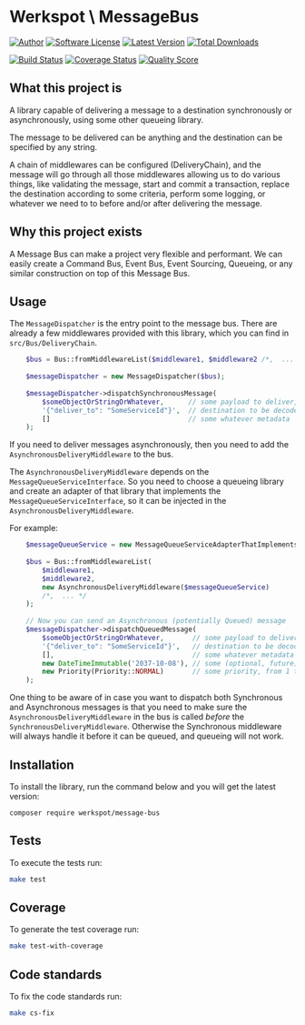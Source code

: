 # Werkspot \ MessageBus

[![Author](http://img.shields.io/badge/author-Werkspot-blue.svg?style=flat-square)](https://www.werkspot.com)
[![Software License](https://img.shields.io/badge/license-MIT-blue.svg?style=flat-square)](LICENSE)
[![Latest Version](https://img.shields.io/github/release/werkspot/message-bus.svg?style=flat-square)](https://github.com/werkspot/message-bus/releases)
[![Total Downloads](https://img.shields.io/packagist/dt/werkspot/message-bus.svg?style=flat-square)](https://packagist.org/packages/werkspot/message-bus)

[![Build Status](https://img.shields.io/scrutinizer/build/g/werkspot/message-bus.svg?style=flat-square)](https://scrutinizer-ci.com/g/werkspot/message-bus/build)
[![Coverage Status](https://img.shields.io/scrutinizer/coverage/g/werkspot/message-bus.svg?style=flat-square)](https://scrutinizer-ci.com/g/werkspot/message-bus/code-structure)
[![Quality Score](https://img.shields.io/scrutinizer/g/werkspot/message-bus.svg?style=flat-square)](https://scrutinizer-ci.com/g/werkspot/message-bus)

## What this project is

A library capable of delivering a message to a destination synchronously or asynchronously,
 using some other queueing library.

The message to be delivered can be anything and the destination can be specified by any string.

A chain of middlewares can be configured (DeliveryChain), and the message will go through all those middlewares
 allowing us to do various things, like validating the message, start and commit a transaction, replace the destination 
 according to some criteria, perform some logging, or whatever we need to to before and/or after delivering the message.

## Why this project exists

A Message Bus can make a project very flexible and performant. We can easily create a Command Bus, Event Bus,
 Event Sourcing, Queueing, or any similar construction on top of this Message Bus.

## Usage 

The `MessageDispatcher` is the entry point to the message bus. There are already a few middlewares provided with
 this library, which you can find in `src/Bus/DeliveryChain`.

```php
    $bus = Bus::fromMiddlewareList($middleware1, $middleware2 /*,  ... */);
    
    $messageDispatcher = new MessageDispatcher($bus);
    
    $messageDispatcher->dispatchSynchronousMessage(
        $someObjectOrStringOrWhatever,      // some payload to deliver, persisted by the MessageRepository
        '{"deliver_to": "SomeServiceId"}',  // destination to be decoded by the delivery service (MessageDeliveryServiceInterface)
        []                                  // some whatever metadata
    );
```

If you need to deliver messages asynchronously, then you need to add the `AsynchronousDeliveryMiddleware` to the bus.

The `AsynchronousDeliveryMiddleware` depends on the `MessageQueueServiceInterface`. So you need to choose a
 queueing library and create an adapter of that library that implements the `MessageQueueServiceInterface`,
 so it can be injected in the `AsynchronousDeliveryMiddleware`.
 
For example:

```php
    $messageQueueService = new MessageQueueServiceAdapterThatImplementsMessageQueueServiceInterface(/* ... */);
    
    $bus = Bus::fromMiddlewareList(
        $middleware1, 
        $middleware2, 
        new AsynchronousDeliveryMiddleware($messageQueueService) 
        /*,  ... */
    );
    
    // Now you can send an Asynchronous (potentially Queued) message
    $messageDispatcher->dispatchQueuedMessage(
        $someObjectOrStringOrWhatever,       // some payload to deliver, persisted by the MessageRepository
        '{"deliver_to": "SomeServiceId"}',   // destination to be decoded by the delivery service (MessageDeliveryServiceInterface)
        [],                                  // some whatever metadata
        new DateTimeImmutable('2037-10-08'), // some (optional, future) delivery date
        new Priority(Priority::NORMAL)       // some priority, from 1 to 9
    );
```

One thing to be aware of in case you want to dispatch both Synchronous and Asynchronous messages is that you need to
make sure the `AsynchronousDeliveryMiddleware` in the bus is called *before* the `SynchronousDeliveryMiddleware`. 
Otherwise the Synchronous middleware will always handle it before it can be queued, and queueing will not work.


## Installation

To install the library, run the command below and you will get the latest version:

```
composer require werkspot/message-bus
```

## Tests

To execute the tests run:
```bash
make test
```

## Coverage

To generate the test coverage run:
```bash
make test-with-coverage
```

## Code standards

To fix the code standards run:
```bash
make cs-fix
```
